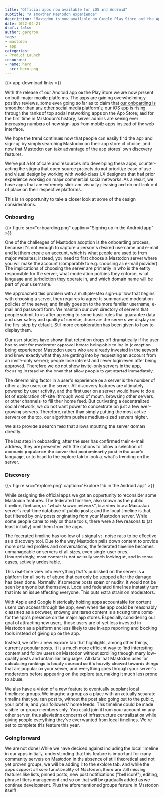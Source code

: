 ```yaml
---
title: "Official apps now available for iOS and Android"
subtitle: "A smoother Mastodon experience"
description: "Mastodon is now available on Google Play Store and the Apple App Store. Read about some of the design decisions we made for these apps!"
date: 2022-04-21
draft: false
author: gargron
tags:
- mastodon
- app
categories:
- Product Launch
resources:
- name: hero
  src: hero.png
---
```


{{< app-download-links >}}

With the release of our Android app on the Play Store we are now present on both major mobile platforms. The apps are gaining overwhelmingly positive reviews, some even going so far as to claim that [our onboarding is smoother than any other social media platform's](https://bilge.world/mastodon-ios-app-review); our iOS app is rising through the ranks of top social networking apps on the App Store; and for the first time in Mastodon's history, server admins are seeing ever increasing numbers of new sign-ups from mobile apps instead of the web interface.

We hope the trend continues now that people can easily find the app and sign-up by simply searching Mastodon on their app store of choice, and now that Mastodon can take advantage of the app stores' own discovery features.

We've put a lot of care and resources into developing these apps, counter-acting the stigma that open-source projects do not prioritize ease of use and visual design by working with world-class UX designers that had prior experience working on major commercial social networks. As a result, we have apps that are extremely slick and visually pleasing and do not look out of place on their respective platforms.

This is an opportunity to take a closer look at some of the design considerations.

### Onboarding

{{< figure src="onboarding.png" caption="Signing up in the Android app" >}}

One of the challenges of Mastodon adoption is the onboarding process, because it's not enough to capture a person's desired username and e-mail and let them create an account, which is what people are used to from major websites; instead, you need to first choose a Mastodon server where you will make the account (comparable to e.g. choosing an e-mail provider). The implications of choosing the server are primarily in who is the entity responsible for the server, what moderation policies they enforce, what language and jurisdiction they operate in, and which domain name will be part of your username.

We approached this problem with a multiple-step sign-up flow that begins with choosing a server, then requires to agree to summarized moderation policies of the server, and finally goes on to the more familiar username, e-mail and password form. We maintain our own directory of servers that people submit to us after agreeing to some basic rules that guarantee data and user safety and quality of service; those are the servers we display on the first step by default. Still more consideration has been given to how to display them.

Our user studies have shown that retention drops off dramatically if the user has to wait for moderator approval before being able to log in (exception being experienced Mastodon users who are already invested in the network and know exactly what they are getting into by requesting an account from an invite-only server); people lose interest and never login even after being approved. Therefore we do not show invite-only servers in the app, focusing instead on the ones that allow people to get started immediately.

The determining factor in a user's experience on a server is the number of other active users on the server. All discovery features are ultimately powered by user activity, and the first user on a server would have to do a lot of exploration off-site (through word of mouth, browsing other servers, or other channels) to fill their home feed. But cultivating a decentralized social network, we do not want power to concentrate on just a few ever-growing servers. Therefore, rather than simply putting the most active servers on the top, our algorithm pushes medium-sized servers higher.

We also provide a search field that allows inputting the server domain directly.

The last step in onboarding, after the user has confirmed their e-mail address, they are presented with the options to follow a selection of accounts popular on the server that predominantly post in the user's language, or to head to the explore tab to look at what's trending on the server.

### Discovery

{{< figure src="explore.png" caption="Explore tab in the Android app" >}}

While designing the official apps we got an opportunity to reconsider some Mastodon features. The federated timeline, also known as the public timeline, firehose, or "whole known network", is a view into a Mastodon server's real-time database of public posts; and the local timeline is that, but filtered by only posts originating from your Mastodon server. While some people came to rely on those tools, there were a few reasons to (at least initially) omit them from the apps.

The federated timeline has too low of a signal vs. noise ratio to be effective as a discovery tool. Due to the way Mastodon pulls down content to provide more detailed profiles and conversations, the federated timeline becomes unmanageable on servers of all sizes, even single-user ones. Unsurprisingly, most content is not actually worth looking at, and in some cases, actively undesirable.

This real-time view into everything that's published on the server is a platform for all sorts of abuse that can only be stopped after the damage has been done. Normally, if someone posts spam or nudity, it would not be seen by anyone but themselves. Local and federated timelines instantly turn that into an issue affecting everyone. This puts extra strain on moderators.

With Apple and Google historically holding apps accountable for content users can access through the app, even when the app could be reasonably classified as a browser, showing unfiltered content is a ticking time bomb for the app's presence on the major app stores. Especially considering our goal of attracting new users, those users are of-yet less invested in Mastodon as a platform and less likely to use in-app reporting and blocking tools instead of giving up on the app.

Instead, we offer a new explore tab that highlights, among other things, currently popular posts. It is a much more efficient way to find interesting content and follow users on Mastodon without scrolling through many low-quality posts and unfamiliar languages. All data that Mastodon uses for calculating rankings is locally sourced so it's heavily skewed towards things that are popular on your server, and everything goes through your server's moderators before appearing on the explore tab, making it much less prone to abuse.

We also have a vision of a new feature to eventually supplant local timelines: groups. We imagine a group as a place with an actually separate timeline that you can post to, without the post also going out to the public, your profile, and your followers' home feeds. This timeline could be made visible for group members only. You could join it from your account on any other server, thus alleviating concerns of infrastructure centralization while giving people everything they've ever wanted from local timelines. We're set to complete this feature this year.

### Going forward

We are not done! While we have decided against including the local timeline in our apps initially, understanding that this feature is important for many community servers on Mastodon in the absence of still theoretical and not yet proven groups, we will be adding it to the explore tab. And while the apps support all core functionality of Mastodon, there are still missing features like lists, pinned posts, new post notifications ("bell icon!"), editing, phrase filters management and so on that will be gradually added as we continue development. Plus the aforementioned groups feature in Mastodon itself!
